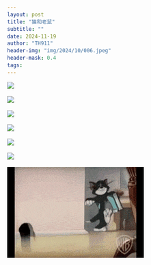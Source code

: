 ```yaml
---
layout: post
title: "猫和老鼠"
subtitle: ""
date: 2024-11-19
author: "TH911"
header-img: "img/2024/10/006.jpeg"
header-mask: 0.4
tags:
---
```


![](/img/2024/11/012.gif)

![](/img/2024/11/013.gif)

![](/img/2024/11/014.gif)

![](/img/2024/11/015.gif)

![](/img/2024/11/016.gif)

![](/img/2024/11/017.gif)

![](/img/2024/11/018.gif)